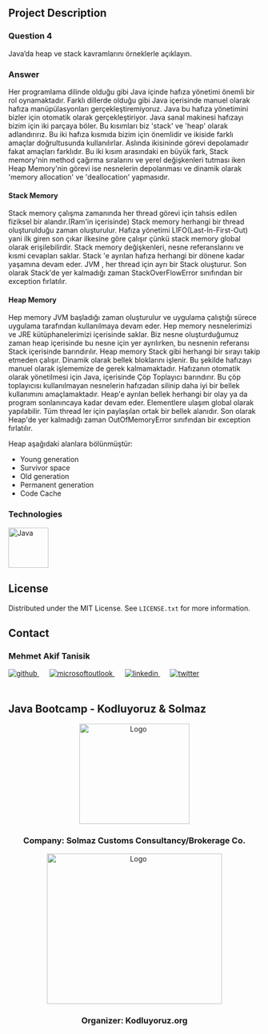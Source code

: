 <!-- ABOUT THE PROJECT -->
## Project Description

### Question 4
Java’da heap ve stack kavramlarını örneklerle açıklayın.

### Answer

Her programlama dilinde olduğu gibi Java içinde hafıza yönetimi önemli bir rol oynamaktadır. Farklı dillerde olduğu
gibi Java içerisinde manuel olarak hafıza manüpülasyonları gerçekleştiremiyoruz. Java bu hafıza yönetimini bizler
için otomatik olarak gerçekleştiriyor. Java sanal makinesi hafızayı bizim için iki parçaya böler. Bu kısımları biz
'stack' ve 'heap' olarak adlandırırız. Bu iki hafıza kısmıda bizim için önemlidir ve ikiside farklı amaçlar
doğrultusunda kullanılırlar. Aslında ikisininde görevi depolamadır fakat amaçları farklıdır. Bu iki kısım arasındaki
en büyük fark, Stack memory'nin method çağırma sıralarını ve yerel değişkenleri tutması iken Heap Memory'nin görevi ise
nesnelerin depolanması ve dinamik olarak 'memory allocation' ve 'deallocation' yapmasıdır.

#### Stack Memory
Stack memory çalışma zamanında her thread görevi için tahsis edilen fiziksel bir alandır.(Ram'in içerisinde) Stack
memory herhangi bir thread oluşturulduğu zaman oluşturulur. Hafıza yönetimi LIFO(Last-In-First-Out) yani ilk giren
son çıkar ilkesine göre çalışır çünkü stack memory global olarak erişilebilirdir. Stack memory değişkenleri, nesne
referanslarını ve kısmi cevapları saklar. Stack 'e ayrılan hafıza herhangi bir dönene kadar yaşamına devam eder. JVM ,
her thread için ayrı bir Stack oluşturur. Son olarak Stack'de yer kalmadığı zaman StackOverFlowError sınıfından bir
exception fırlatılır.

#### Heap Memory
Hep memory JVM başladığı zaman oluşturulur ve uygulama çalıştığı sürece uygulama tarafından kullanılmaya devam eder.
Hep memory nesnelerimizi ve JRE kütüphanelerimizi içerisinde saklar. Biz nesne oluşturduğumuz zaman heap içerisinde bu
nesne için yer ayrılırken, bu nesnenin referansı Stack içerisinde barındırılır. Heap memory Stack gibi herhangi bir
sırayı takip etmeden çalışır. Dinamik olarak bellek bloklarını işlenir. Bu şekilde hafızayı manuel olarak işlememize
de gerek kalmamaktadır. Hafızanın otomatik olarak yönetilmesi için Java, içerisinde Çöp Toplayıcı barındırır. Bu çöp
toplayıcısı kullanılmayan nesnelerin hafızadan silinip daha iyi bir bellek kullanımını amaçlamaktadır. Heap'e ayrılan
bellek herhangi bir olay ya da program sonlanıncaya kadar devam eder. Elementlere ulaşım global olarak yapılabilir.
Tüm thread ler için paylaşılan ortak bir bellek alanıdır. Son olarak Heap'de yer kalmadığı zaman OutOfMemoryError 
sınıfından bir exception fırlatılır.

Heap aşağıdaki alanlara bölünmüştür:

- Young generation
- Survivor space
- Old generation
- Permanent generation
- Code Cache

<!-- TECHNOLOGIES -->
### Technologies

<a href="https://www.java.com/" target="_blank"><img src="../../../outputImages/logos/java.svg" alt="Java" height="80" /></a>


<!-- LICENSE -->
## License

Distributed under the MIT License. See `LICENSE.txt` for more information.




<!-- CONTACT -->
## Contact

### Mehmet Akif Tanisik

<a href="https://github.com/mehmet-akif-tanisik" target="_blank">
<img  src=https://img.shields.io/badge/github-%2324292e.svg?&style=for-the-badge&logo=github&logoColor=white alt=github style="margin-bottom: 20px;" />
</a>
<a href = "mailto:matnsk@outlook.com?subject = Feedback&body = Message">
<img src=https://img.shields.io/badge/send-email-email?&style=for-the-badge&logo=microsoftoutlook&color=CD5C5C alt=microsoftoutlook style="margin-bottom: 20px; margin-left:20px" />
</a>
<a href="https://linkedin.com/in/mehmet-akif-tanisik" target="_blank">
<img src=https://img.shields.io/badge/linkedin-%231E77B5.svg?&style=for-the-badge&logo=linkedin&logoColor=white alt=linkedin style="margin-bottom: 20px; margin-left:20px" />
</a>  
<a href="https://twitter.com/makiftanisik" target="_blank">
<img src=https://img.shields.io/badge/twitter-%2300acee.svg?&style=for-the-badge&logo=twitter&logoColor=white alt=twitter style="margin-bottom: 20px; margin-left:20px" />
</a>

<!-- PROJECT-BOOTCAMP-PRACTICUM PART -->
<br />

## Java Bootcamp - Kodluyoruz & Solmaz
<div align="center">
  <a href="https://www.solmaz.com">
    <img src="../../../outputImages/logos/solmaz-logo.jpg" alt="Logo" width="220" height="200">
  </a>

<h3 align="center">Company: Solmaz Customs Consultancy/Brokerage Co.</h3>
</div>

<div align="center">
  <a href="https://kodluyoruz.org/tr/kodluyoruz/">
    <img src="../../../outputImages/logos/kodluyoruz-logo.png" alt="Logo" width="350" height="300">
  </a>
<h3 align="center">Organizer: Kodluyoruz.org</h3>
</div>

